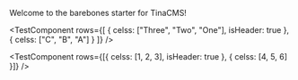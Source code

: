 Welcome to the barebones starter for TinaCMS!

<TestComponent
rows={[
{ celss: ["Three", "Two", "One"], isHeader: true },
{ celss: ["C", "B", "A"] }
]}
/>

<TestComponent rows={[{ celss: [1, 2, 3], isHeader: true }, { celss: [4, 5, 6] }]} />
